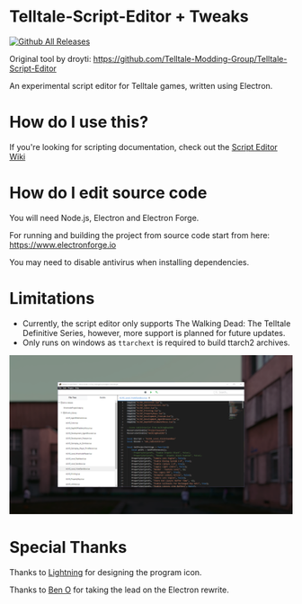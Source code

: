 # Telltale-Script-Editor + Tweaks

[![Github All Releases](https://img.shields.io/github/downloads/Telltale-Modding-Group/Telltale-Script-Editor/total.svg?style=for-the-badge&color=blueviolet)](https://github.com/Telltale-Modding-Group/Telltale-Script-Editor/releases)

Original tool by droyti: https://github.com/Telltale-Modding-Group/Telltale-Script-Editor

An experimental script editor for Telltale games, written using Electron.

# How do I use this?

If you're looking for scripting documentation, check out the [Script Editor Wiki](https://github.com/Telltale-Modding-Group/Telltale-Script-Editor/wiki)

# How do I edit source code

You will need Node.js, Electron and Electron Forge.

For running and building the project from source code start from here: https://www.electronforge.io

You may need to disable antivirus when installing dependencies.

# Limitations

- Currently, the script editor only supports The Walking Dead: The Telltale Definitive Series, however, more support is planned for future updates.
- Only runs on windows as `ttarchext` is required to build ttarch2 archives.

![Editor Window](/marketing/scripteditor.png?raw=true)

# Special Thanks

Thanks to [Lightning](https://twitter.com/nekoblitz_) for designing the program icon.

Thanks to [Ben O](https://github.com/bigbeno37) for taking the lead on the Electron rewrite.
